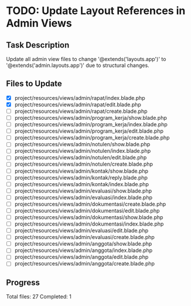 # TODO: Update Layout References in Admin Views

## Task Description

Update all admin view files to change '@extends('layouts.app')' to '@extends('admin.layouts.app')' due to structural changes.

## Files to Update

- [x] project/resources/views/admin/rapat/index.blade.php
- [x] project/resources/views/admin/rapat/edit.blade.php
- [ ] project/resources/views/admin/rapat/create.blade.php
- [ ] project/resources/views/admin/program_kerja/show.blade.php
- [ ] project/resources/views/admin/program_kerja/index.blade.php
- [ ] project/resources/views/admin/program_kerja/edit.blade.php
- [ ] project/resources/views/admin/program_kerja/create.blade.php
- [ ] project/resources/views/admin/notulen/show.blade.php
- [ ] project/resources/views/admin/notulen/index.blade.php
- [ ] project/resources/views/admin/notulen/edit.blade.php
- [ ] project/resources/views/admin/notulen/create.blade.php
- [ ] project/resources/views/admin/kontak/show.blade.php
- [ ] project/resources/views/admin/kontak/reply.blade.php
- [ ] project/resources/views/admin/kontak/index.blade.php
- [ ] project/resources/views/admin/evaluasi/show.blade.php
- [ ] project/resources/views/admin/evaluasi/index.blade.php
- [ ] project/resources/views/admin/dokumentasi/create.blade.php
- [ ] project/resources/views/admin/dokumentasi/edit.blade.php
- [ ] project/resources/views/admin/dokumentasi/show.blade.php
- [ ] project/resources/views/admin/dokumentasi/index.blade.php
- [ ] project/resources/views/admin/evaluasi/edit.blade.php
- [ ] project/resources/views/admin/evaluasi/create.blade.php
- [ ] project/resources/views/admin/anggota/show.blade.php
- [ ] project/resources/views/admin/anggota/index.blade.php
- [ ] project/resources/views/admin/anggota/edit.blade.php
- [ ] project/resources/views/admin/anggota/create.blade.php

## Progress

Total files: 27
Completed: 1
